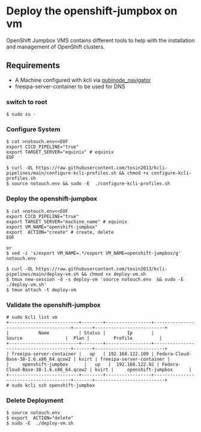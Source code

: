 # Deploy the openshift-jumpbox on vm

OpenShift Jumpbox VMS contains different tools to help with the installation and management of OpenShift clusters.

## Requirements
* A Machine configured with kcli via [qubinode_navigator](https://github.com/tosin2013/qubinode_navigator)
* freeipa-server-container to be used for DNS

### switch to root
```
$ sudo su - 
```

### Configure System 
```
$ cat >notouch.env<<EOF
export CICD_PIPELINE="true" 
export TARGET_SERVER="equinix" # equinix 
EOF

$ curl -OL https://raw.githubusercontent.com/tosin2013/kcli-pipelines/main/configure-kcli-profiles.sh && chmod +x configure-kcli-profiles.sh
$ source notouch.env && sudo -E  ./configure-kcli-profiles.sh 
```

### Deploy the openshift-jumpbox
```
$ cat >notouch.env<<EOF
export CICD_PIPELINE="true" 
export TARGET_SERVER="machine_name" # equinix 
export VM_NAME="openshift-jumpbox"
export  ACTION="create" # create, delete
EOF

or 
$ sed -i 's/export VM_NAME=.*/export VM_NAME=openshift-jumpbox/g' notouch.env

$ curl -OL https://raw.githubusercontent.com/tosin2013/kcli-pipelines/main/deploy-vm.sh && chmod +x deploy-vm.sh
$ tmux new-session -d -s deploy-vm 'source notouch.env  && sudo -E  ./deploy-vm.sh'
$ tmux attach -t deploy-vm
```

### Validate the openshift-jumpbox
```tmux attach -t deploy-vm
# sudo kcli list vm 
+--------------------------+--------+-----------------+---------------------------------------+-------+--------------------------+
|           Name           | Status |        Ip       |                 Source                |  Plan |         Profile          |
+--------------------------+--------+-----------------+---------------------------------------+-------+--------------------------+
| freeipa-server-container |   up   | 192.168.122.109 | Fedora-Cloud-Base-38-1.6.x86_64.qcow2 | kvirt | freeipa-server-container |
|     openshift-jumpbox      |   up   |  192.168.122.92 | Fedora-Cloud-Base-38-1.6.x86_64.qcow2 | kvirt |     openshift-jumpbox      |
+--------------------------+--------+-----------------+---------------------------------------+-------+--------------------------+
# sudo kcli ssh openshift-jumpbox
```

### Delete Deployment 
```
$ source notouch.env
$ export  ACTION="delete" 
$ sudo -E  ./deploy-vm.sh
```